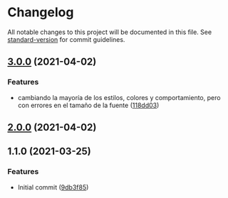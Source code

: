 # Changelog

All notable changes to this project will be documented in this file. See [standard-version](https://github.com/conventional-changelog/standard-version) for commit guidelines.

## [3.0.0](https://github.com/danielcerongrajales/danielcerongrajales.github.io/compare/v2.0.0...v3.0.0) (2021-04-02)


### Features

* cambiando la mayoría de los estilos, colores y comportamiento, pero con errores en el tamaño de la fuente ([118dd03](https://github.com/danielcerongrajales/danielcerongrajales.github.io/commit/118dd037a66a79336a8685525bf8c95594f22a40))

## [2.0.0](https://github.com/danielcerongrajales/danielcerongrajales.github.io/compare/v1.1.0...v2.0.0) (2021-04-02)

## 1.1.0 (2021-03-25)


### Features

* Initial commit ([9db3f85](https://github.com/danielcerongrajales/danielcerongrajales.github.io/commit/9db3f85b8ea3726d45731f19ec602b7c00b5bd9b))
